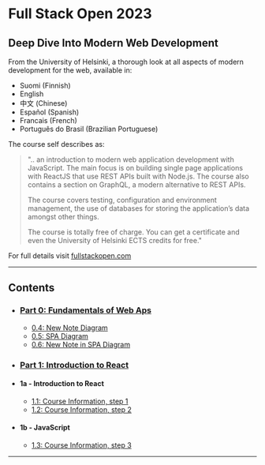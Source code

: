 # Full Stack Open 2023

## Deep Dive Into Modern Web Development

From the University of Helsinki, a thorough look at all aspects of modern development for the web, available in:

* Suomi (Finnish)
* English
* 中文 (Chinese)
* Español (Spanish)
* Francais (French)
* Português do Brasil (Brazilian Portuguese)

The course self describes as:

>   ".. an introduction to modern web application development with JavaScript. The main focus is on building single page applications with ReactJS that use REST APIs built with Node.js. The course also contains a section on GraphQL, a modern alternative to REST APIs.
>
>   The course covers testing, configuration and environment management, the use of databases for storing the application’s data amongst other things.
>
>   The course is totally free of charge. You can get a certificate and even the University of Helsinki ECTS credits for free."

For full details visit [fullstackopen.com](https://fullstackopen.com/)

---

## Contents

* ### [Part 0: Fundamentals of Web Aps](/part_0/README.md)
    * [0.4: New Note Diagram](/part_0/0.4-new_note-diagram.md)
    * [0.5: SPA Diagram](/part_0/0.5-spa_diagram.md)
    * [0.6: New Note in SPA Diagram](/part_0/0.6-new_note_in_spa_diagram.md)
* ### [Part 1: Introduction to React](/part_1/README.md)
* #### 1a - Introduction to React 
  * [1.1: Course Information, step 1](/part_1/1a_intro_to_react/1.1-course_info_step1.md)
  * [1.2: Course Information, step 2](/part_1/1a_intro_to_react/1.2-course_info_step2.md)
* #### 1b - JavaScript
  * [1.3: Course Information, step 3](/part_1/1b_javascript/1.3-course_info_step3.md)

---